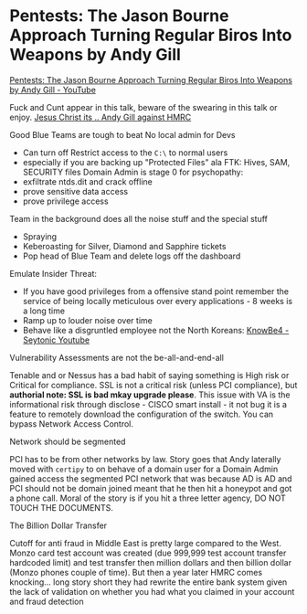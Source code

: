 # Pentests: The Jason Bourne Approach Turning Regular Biros Into Weapons by Andy Gill

[Pentests: The Jason Bourne Approach Turning Regular Biros Into Weapons by Andy Gill - YouTube](https://www.youtube.com/watch?v=4Mqz_8EMd6o)

Fuck and Cunt appear in this talk, beware of the swearing in this talk or enjoy. [Jesus Christ its .. Andy Gill against HMRC](https://www.youtube.com/watch?v=TemNwPPkOkY)

Good Blue Teams are tough to beat
No local admin for Devs
- Can turn off
Restrict access to the `C:\` to normal users
- especially if you are backing up "Protected Files" ala FTK: Hives, SAM, SECURITY files
Domain Admin is stage 0 for psychopathy:
- exfiltrate ntds.dit and crack offline
- prove sensitive data access
- prove privilege access

Team in the background does all the noise stuff and the special stuff
- Spraying
- Keberoasting for Silver, Diamond and Sapphire tickets
- Pop head of Blue Team and delete logs off the dashboard

Emulate Insider Threat:
- If you have good privileges from a offensive stand point remember the service of being locally meticulous over every applications - 8 weeks is a long time
- Ramp up to louder noise over time
- Behave like a disgruntled employee not the North Koreans: [KnowBe4 - Seytonic Youtube](https://www.youtube.com/watch?v=Hd9pmPrpFtM)

Vulnerability Assessments are not the be-all-and-end-all

Tenable and or Nessus has a bad habit of saying something is High risk or Critical for compliance. SSL is not a critical risk (unless PCI compliance), but **authorial note: SSL is bad mkay upgrade please**. This issue with VA is the informational risk through disclose - CISCO smart install - it not bug it is a feature to remotely download the configuration of the switch. You can bypass  Network Access Control.

Network should be segmented

PCI has to be from other networks by law. Story goes that Andy laterally moved with `certipy` to on behave of a domain user for a Domain Admin gained access the segmented PCI network that was because AD is AD and PCI should not be domain joined meant that he then hit a honeypot and got a phone call. Moral of the story is if you hit a three letter agency, DO NOT TOUCH THE DOCUMENTS.

The Billion Dollar Transfer

Cutoff for anti fraud in Middle East is pretty large compared to the West. Monzo card test account was created (due 999,999 test account transfer hardcoded limit) and test transfer then million dollars and then billion dollar (Monzo phones couple of time). But then a year later HMRC comes knocking... long story short they had rewrite the entire bank system given the lack of validation on whether you had what you claimed in your account and fraud detection